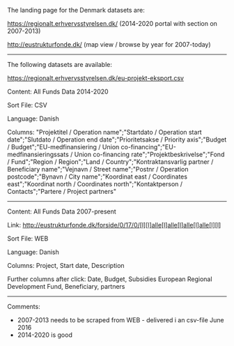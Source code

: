 The landing page for the Denmark datasets are:

https://regionalt.erhvervsstyrelsen.dk/ (2014-2020 portal with section on 2007-2013)

http://eustrukturfonde.dk/ (map view / browse by year for 2007-today)

---

The following datasets are available:

https://regionalt.erhvervsstyrelsen.dk/eu-projekt-eksport.csv 

Content: All Funds Data 2014-2020

Sort File: CSV

Language: Danish

Columns: "Projektitel / Operation name";"Startdato / Operation start date";"Slutdato / Operation end date";"Prioritetsakse / Priority axis";"Budget / Budget";"EU-medfinansiering / Union co-financing";"EU-medfinansieringssats / Union co-financing rate";"Projektbeskrivelse";"Fond / Fund";"Region / Region";"Land / Country";"Kontraktansvarlig partner / Beneficiary name";"Vejnavn / Street name";"Postnr / Operation postcode";"Bynavn / City name";"Koordinat east / Coordinates east";"Koordinat north / Coordinates north";"Kontaktperson / Contacts";"Partere / Project partners"

---


Content: All Funds Data 2007-present

Link: http://eustrukturfonde.dk/forside/0/17/0/[l][l]alle[l]alle[l]alle[l]alle[l][l]

Sort File: WEB

Language: Danish

Columns: Project, Start date, Description

Further columns after click: Date, Budget, Subsidies European Regional Development Fund, Beneficiary, partners	


---

Comments: 

- 2007-2013 needs to be scraped from WEB - delivered i an csv-file June 2016
- 2014-2020 is good 

